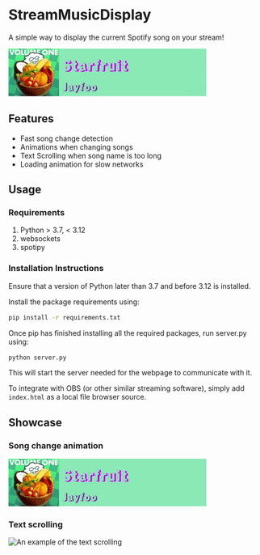 # StreamMusicDisplay

A simple way to display the current Spotify song on your stream!

![The music display](/example/example.png)

## Features

- Fast song change detection
- Animations when changing songs
- Text Scrolling when song name is too long
- Loading animation for slow networks

## Usage

### Requirements

1. Python > 3.7, < 3.12
2. websockets
3. spotipy

### Installation Instructions

Ensure that a version of Python later than 3.7 and before 3.12 is installed.

Install the package requirements using:

```bash
pip install -r requirements.txt
```

Once pip has finished installing all the required packages, run server.py using:

```bash
python server.py
```

This will start the server needed for the webpage to communicate with it.

To integrate with OBS (or other similar streaming software), simply add `index.html` as a local file browser source.

## Showcase

### Song change animation

![An example of the song change animation](/example/animation.gif)

### Text scrolling

![An example of the text scrolling](/example/scrolling.gif)
